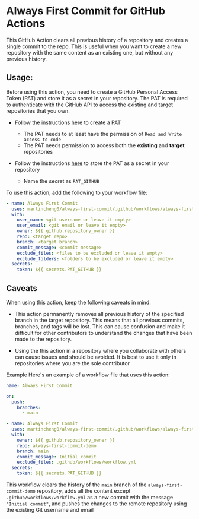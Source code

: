 # Always First Commit for GitHub Actions

This GitHub Action clears all previous history of a repository and creates a single commit to the repo. This is useful when you want to create a new repository with the same content as an existing one, but without any previous history.

## Usage:

Before using this action, you need to create a GitHub Personal Access Token (PAT) and store it as a secret in your repository. The PAT is required to authenticate with the GitHub API to access the existing and target repositories that you own.

- Follow the instructions [here](https://docs.github.com/en/authentication/keeping-your-account-and-data-secure/creating-a-personal-access-token#creating-a-fine-grained-personal-access-token) to create a PAT

  - The PAT needs to at least have the permission of `Read and Write access to code`
  - The PAT needs permission to access both the **existing** and **target** repositories

- Follow the instructions [here](https://docs.github.com/en/actions/security-guides/encrypted-secrets#creating-encrypted-secrets-for-a-repository) to store the PAT as a secret in your repository
  - Name the secret as `PAT_GITHUB`

To use this action, add the following to your workflow file:

```yaml
- name: Always First Commit
  uses: martincheng0/always-first-commit/.github/workflows/always-first-commit.yml@main
  with:
    user_name: <git username or leave it empty>
    user_email: <git email or leave it empty>
    owner: ${{ github.repository_owner }}
    repo: <target repo>
    branch: <target branch>
    commit_message: <commit message>
    exclude_files: <files to be excluded or leave it empty>
    exclude_folders: <folders to be excluded or leave it empty>
  secrets:
    token: ${{ secrets.PAT_GITHUB }}
```

## Caveats

When using this action, keep the following caveats in mind:

- This action permanently removes all previous history of the specified branch in the target repository. This means that all previous commits, branches, and tags will be lost. This can cause confusion and make it difficult for other contributors to understand the changes that have been made to the repository.

- Using the this action in a repository where you collaborate with others can cause issues and should be avoided. It is best to use it only in repositories where you are the sole contributor

Example
Here's an example of a workflow file that uses this action:


```yaml
name: Always First Commit

on:
  push:
    branches:
      - main

- name: Always First Commit
  uses: martincheng0/always-first-commit/.github/workflows/always-first-commit.yml@main
  with:
    owner: ${{ github.repository_owner }}
    repo: always-first-commit-demo
    branch: main
    commit_message: Initial commit
    exclude_files: .github/workflows/workflow.yml
  secrets:
    token: ${{ secrets.PAT_GITHUB }}
```

This workflow clears the history of the `main` branch of the `always-first-commit-demo` repository, adds all the content except `.github/workflows/workflow.yml` as a new commit with the message `"Initial commit"`, and pushes the changes to the remote repository using the existing Git username and email
